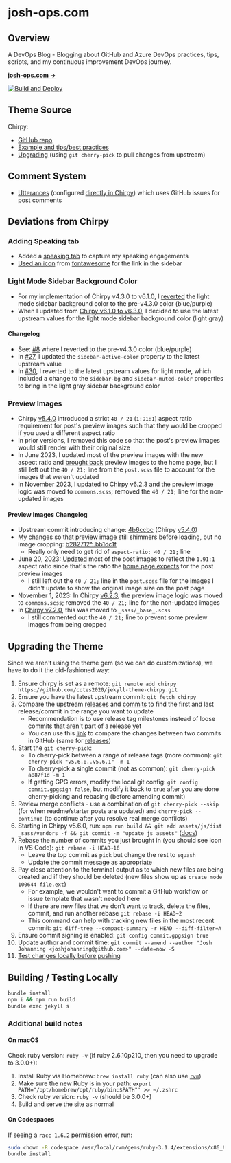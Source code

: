 # josh-ops.com

## Overview

A DevOps Blog - Blogging about GitHub and Azure DevOps practices, tips, scripts, and my continuous improvement DevOps journey.

[**josh-ops.com →**](https://josh-ops.com)

[![Build and Deploy](https://github.com/joshjohanning/joshjohanning.github.io/actions/workflows/pages-deploy.yml/badge.svg?branch=main)](https://github.com/joshjohanning/joshjohanning.github.io/actions/workflows/pages-deploy.yml)

## Theme Source

Chirpy:

* [GitHub repo](https://github.com/cotes2020/jekyll-theme-chirpy)
* [Example and tips/best practices](https://chirpy.cotes.page/)
* [Upgrading](#upgrading-the-theme) (using `git cherry-pick` to pull changes from upstream)

## Comment System

* [Utterances](https://utteranc.es/) (configured [directly in Chirpy](https://github.com/joshjohanning/joshjohanning.github.io/blob/a54c9633e6cab32fd30dc69afc9ffd74857cbd8a/_config.yml#L84-L92)) which uses GitHub issues for post comments

## Deviations from Chirpy

### Adding Speaking tab

* Added a [speaking tab](https://josh-ops.com/speaking/) to capture my speaking engagements
* [Used an icon](https://github.com/joshjohanning/joshjohanning.github.io/blob/ab7bb6e3842189adf1dccc909e1e77b86b625d0a/_tabs/speaking.md?plain=1#L3) from [fontawesome](https://fontawesome.com/v4/icons/) for the link in the sidebar

### Light Mode Sidebar Background Color

* For my implementation of Chirpy v4.3.0 to v6.1.0, I [reverted](https://github.com/joshjohanning/joshjohanning.github.io/pull/8) the light mode sidebar background color to the pre-v4.3.0 color (blue/purple)
* When I updated from [Chirpy v6.1.0 to v6.3.0](https://github.com/joshjohanning/joshjohanning.github.io/pull/30), I decided to use the latest upstream values for the light mode sidebar background color (light gray)

#### Changelog

* See: [#8](https://github.com/joshjohanning/joshjohanning.github.io/pull/8) where I reverted to the pre-v4.3.0 color (blue/purple)
* In [#27](https://github.com/joshjohanning/joshjohanning.github.io/pull/27), I updated the `sidebar-active-color` property to the latest upstream value
* In [#30](https://github.com/joshjohanning/joshjohanning.github.io/pull/30), I reverted to the latest upstream values for light mode, which included a change to the `sidebar-bg` and `sidebar-muted-color` properties to bring in the light gray sidebar background color

### Preview Images

* Chirpy [v5.4.0](https://github.com/cotes2020/jekyll-theme-chirpy/commit/4b6ccbcbccce27b9fcb035812efefe4eb69301cf) introduced a strict `40 / 21` (`1:91:1`) aspect ratio requirement for post's preview images such that they would be cropped if you used a different aspect ratio
* In prior versions, I removed this code so that the post's preview images would still render with their original size
* In June 2023, I updated most of the preview images with the new aspect ratio and [brought back](https://github.com/joshjohanning/joshjohanning.github.io/commit/1920dc7d98cbe11a6882ae0ec067fabccd64426b) preview images to the home page, but I still left out the `40 / 21;` line from the `post.scss` file to account for the images that weren't updated
* In November 2023, I updated to Chirpy v6.2.3 and the preview image logic was moved to `commons.scss`; removed the `40 / 21;` line for the non-updated images

#### Preview Images Changelog

* Upstream commit introducing change: [4b6ccbc](https://github.com/cotes2020/jekyll-theme-chirpy/commit/4b6ccbcbccce27b9fcb035812efefe4eb69301cf) (Chirpy [v5.4.0](https://github.com/cotes2020/jekyll-theme-chirpy/releases/tag/v5.4.0))
* My changes so that preview image still shimmers before loading, but no image cropping: [b282712^..bb1dc1f](https://github.com/joshjohanning/joshjohanning.github.io/compare/b282712087028da95e292e3159d20cdf63d59feb^..bb1dc1f1bdbba4ee7d62858d834e0ca19f7745db)
  * Really only need to get rid of `aspect-ratio: 40 / 21;` line
* June 20, 2023: [Updated](https://github.com/joshjohanning/joshjohanning.github.io/commit/af83c7019c5783f70d5e725991097a7217a6658a) most of the post images to reflect the `1.91:1` aspect ratio since that's the ratio the [home page expects](https://github.com/joshjohanning/joshjohanning.github.io/commit/1920dc7d98cbe11a6882ae0ec067fabccd64426b) for the post preview images
  * I still left out the `40 / 21;` line in the `post.scss` file for the images I didn't update to show the original image size on the post page
* November 1, 2023: In Chirpy [v6.2.3](https://github.com/joshjohanning/joshjohanning.github.io/pull/30), the preview image logic was moved to `commons.scss`; removed the `40 / 21;` line for the non-updated images
* In [Chirpy v7.2.0](https://github.com/cotes2020/jekyll-theme-chirpy/compare/v7.1.1...v7.2.0#diff-b835e02ce3799a65dcd965ded5ca870e723fe680ac31b1077af060e0c2bbd921), this was moved to `_sass/_base_.scss`
  * I still commented out the `40 / 21;` line to prevent some preview images from being cropped

## Upgrading the Theme

Since we aren't using the theme gem (so we can do customizations), we have to do it the old-fashioned way:

1. Ensure chirpy is set as a remote: `git remote add chirpy https://github.com/cotes2020/jekyll-theme-chirpy.git`
2. Ensure you have the latest upstream commit: `git fetch chirpy`
3. Compare the upstream [releases](https://github.com/cotes2020/jekyll-theme-chirpy/releases) and [commits](https://github.com/cotes2020/jekyll-theme-chirpy/commits/master) to find the first and last release/commit in the range you want to update
    * Recommendation is to use release tag milestones instead of loose commits that aren't part of a release yet
    * You can use this [link](https://github.com/cotes2020/jekyll-theme-chirpy/compare/a887f1d^..602e984) to compare the changes between two commits in GitHub (same for [releases](https://github.com/cotes2020/jekyll-theme-chirpy/compare/v5.6.0..v5.6.1))
4. Start the `git cherry-pick`:
    * To cherry-pick between a range of release tags (more common): `git cherry-pick "v5.6.0..v5.6.1" -m 1`
    * To cherry-pick a single commit (not as common): `git cherry-pick a887f1d -m 1`
    * If getting GPG errors, modify the local git config: `git config commit.gpgsign false`, but modify it back to `true` after you are done cherry-picking and rebasing (before amending commit)
5. Review merge conflicts - use a combination of `git cherry-pick --skip` (for when readme/starter posts are updated) and `cherry-pick --continue` (to continue after you resolve real merge conflicts)
6. Starting in Chirpy v5.6.0, run: `npm run build && git add assets/js/dist _sass/vendors -f && git commit -m "update js assets"` ([docs](https://github.com/cotes2020/jekyll-theme-chirpy/wiki/Upgrade-Guide#upgrade-the-fork))
7. Rebase the number of commits you just brought in (you should see icon in VS Code): `git rebase -i HEAD~16`
    * Leave the top commit as `pick` but change the rest to `squash`
    * Update the commit message as appropriate
8. Pay close attention to the terminal output as to which new files are being created and if they should be deleted (new files show up as `create mode 100644 file.ext`)
    * For example, we wouldn't want to commit a GitHub workflow or issue template that wasn't needed here
    * If there are new files that we don't want to track, delete the files, commit, and run another rebase `git rebase -i HEAD~2`
    * This command can help with tracking new files in the most recent commit: `git diff-tree --compact-summary -r HEAD --diff-filter=A`
9. Ensure commit signing is enabled: `git config commit.gpgsign true`
10. Update author and commit time: `git commit --amend --author "Josh Johanning <joshjohanning@github.com>" --date=now -S`
11. [Test changes locally before pushing](#building--testing-locally)

## Building / Testing Locally

```sh
bundle install
npm i && npm run build
bundle exec jekyll s
```

### Additional build notes

#### On macOS

Check ruby version: `ruby -v` (if ruby 2.6.10p210, then you need to upgrade to 3.0.0+):

1. Install Ruby via Homebrew: `brew install ruby` (can also use [`rvm`](https://rvm.io/rvm/install))
2. Make sure the new Ruby is in your path: `export PATH="/opt/homebrew/opt/ruby/bin:$PATH"' >> ~/.zshrc`
3. Check ruby version: `ruby -v` (should be 3.0.0+)
4. Build and serve the site as normal

#### On Codespaces

If seeing a `racc 1.6.2` permission error, run:

```sh
sudo chown -R codespace /usr/local/rvm/gems/ruby-3.1.4/extensions/x86_64-linux/3.1.0
bundle install
```
